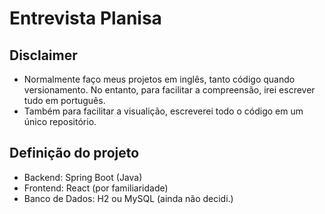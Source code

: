 # Entrevista Planisa

## Disclaimer
* Normalmente faço meus projetos em inglês, tanto código quando versionamento. No entanto, para facilitar a compreensão, irei escrever tudo em português.
* Também para facilitar a visualição, escreverei todo o código em um único repositório.

## Definição do projeto
* Backend: Spring Boot (Java)
* Frontend: React (por familiaridade)
* Banco de Dados: H2 ou MySQL (ainda não decidi.)


